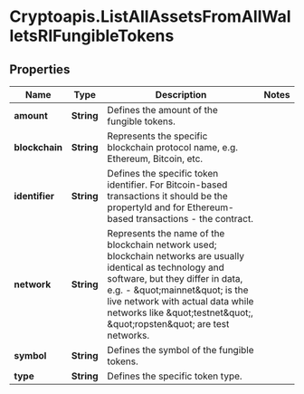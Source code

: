 # Cryptoapis.ListAllAssetsFromAllWalletsRIFungibleTokens

## Properties

Name | Type | Description | Notes
------------ | ------------- | ------------- | -------------
**amount** | **String** | Defines the amount of the fungible tokens. | 
**blockchain** | **String** | Represents the specific blockchain protocol name, e.g. Ethereum, Bitcoin, etc. | 
**identifier** | **String** | Defines the specific token identifier. For Bitcoin-based transactions it should be the propertyId and for Ethereum-based transactions - the contract. | 
**network** | **String** | Represents the name of the blockchain network used; blockchain networks are usually identical as technology and software, but they differ in data, e.g. - \&quot;mainnet\&quot; is the live network with actual data while networks like \&quot;testnet\&quot;, \&quot;ropsten\&quot; are test networks. | 
**symbol** | **String** | Defines the symbol of the fungible tokens. | 
**type** | **String** | Defines the specific token type. | 


